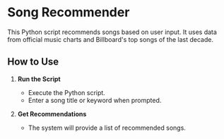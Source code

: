 # Song Recommender

This Python script recommends songs based on user input. It uses data from official music charts and Billboard's top songs of the last decade.

## How to Use

1. **Run the Script**
   - Execute the Python script.
   - Enter a song title or keyword when prompted.

2. **Get Recommendations**
   - The system will provide a list of recommended songs.
